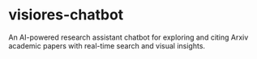 # visiores-chatbot
An AI-powered research assistant chatbot for exploring and citing Arxiv academic papers with real-time search and visual insights.
